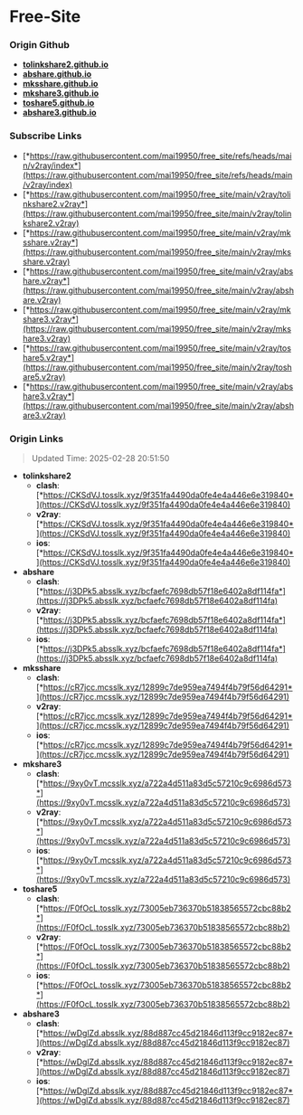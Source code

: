 # Free-Site

### Origin Github

- [**tolinkshare2.github.io**](https://github.com/tolinkshare2/tolinkshare2.github.io)
- [**abshare.github.io**](https://github.com/abshare/abshare.github.io)
- [**mksshare.github.io**](https://github.com/mksshare/mksshare.github.io)
- [**mkshare3.github.io**](https://github.com/mkshare3/mkshare3.github.io)
- [**toshare5.github.io**](https://github.com/toshare5/toshare5.github.io)
- [**abshare3.github.io**](https://github.com/abshare3/abshare3.github.io)

### Subscribe Links

- [*https://raw.githubusercontent.com/mai19950/free_site/refs/heads/main/v2ray/index*](https://raw.githubusercontent.com/mai19950/free_site/refs/heads/main/v2ray/index)
- [*https://raw.githubusercontent.com/mai19950/free_site/main/v2ray/tolinkshare2.v2ray*](https://raw.githubusercontent.com/mai19950/free_site/main/v2ray/tolinkshare2.v2ray)
- [*https://raw.githubusercontent.com/mai19950/free_site/main/v2ray/mksshare.v2ray*](https://raw.githubusercontent.com/mai19950/free_site/main/v2ray/mksshare.v2ray)
- [*https://raw.githubusercontent.com/mai19950/free_site/main/v2ray/abshare.v2ray*](https://raw.githubusercontent.com/mai19950/free_site/main/v2ray/abshare.v2ray)
- [*https://raw.githubusercontent.com/mai19950/free_site/main/v2ray/mkshare3.v2ray*](https://raw.githubusercontent.com/mai19950/free_site/main/v2ray/mkshare3.v2ray)
- [*https://raw.githubusercontent.com/mai19950/free_site/main/v2ray/toshare5.v2ray*](https://raw.githubusercontent.com/mai19950/free_site/main/v2ray/toshare5.v2ray)
- [*https://raw.githubusercontent.com/mai19950/free_site/main/v2ray/abshare3.v2ray*](https://raw.githubusercontent.com/mai19950/free_site/main/v2ray/abshare3.v2ray)

### Origin Links

> Updated Time: 2025-02-28 20:51:50

- **tolinkshare2**
  - **clash**: [*https://CKSdVJ.tosslk.xyz/9f351fa4490da0fe4e4a446e6e319840*](https://CKSdVJ.tosslk.xyz/9f351fa4490da0fe4e4a446e6e319840)
  - **v2ray**: [*https://CKSdVJ.tosslk.xyz/9f351fa4490da0fe4e4a446e6e319840*](https://CKSdVJ.tosslk.xyz/9f351fa4490da0fe4e4a446e6e319840)
  - **ios**: [*https://CKSdVJ.tosslk.xyz/9f351fa4490da0fe4e4a446e6e319840*](https://CKSdVJ.tosslk.xyz/9f351fa4490da0fe4e4a446e6e319840)
- **abshare**
  - **clash**: [*https://j3DPk5.absslk.xyz/bcfaefc7698db57f18e6402a8df114fa*](https://j3DPk5.absslk.xyz/bcfaefc7698db57f18e6402a8df114fa)
  - **v2ray**: [*https://j3DPk5.absslk.xyz/bcfaefc7698db57f18e6402a8df114fa*](https://j3DPk5.absslk.xyz/bcfaefc7698db57f18e6402a8df114fa)
  - **ios**: [*https://j3DPk5.absslk.xyz/bcfaefc7698db57f18e6402a8df114fa*](https://j3DPk5.absslk.xyz/bcfaefc7698db57f18e6402a8df114fa)
- **mksshare**
  - **clash**: [*https://cR7jcc.mcsslk.xyz/12899c7de959ea7494f4b79f56d64291*](https://cR7jcc.mcsslk.xyz/12899c7de959ea7494f4b79f56d64291)
  - **v2ray**: [*https://cR7jcc.mcsslk.xyz/12899c7de959ea7494f4b79f56d64291*](https://cR7jcc.mcsslk.xyz/12899c7de959ea7494f4b79f56d64291)
  - **ios**: [*https://cR7jcc.mcsslk.xyz/12899c7de959ea7494f4b79f56d64291*](https://cR7jcc.mcsslk.xyz/12899c7de959ea7494f4b79f56d64291)
- **mkshare3**
  - **clash**: [*https://9xy0vT.mcsslk.xyz/a722a4d511a83d5c57210c9c6986d573*](https://9xy0vT.mcsslk.xyz/a722a4d511a83d5c57210c9c6986d573)
  - **v2ray**: [*https://9xy0vT.mcsslk.xyz/a722a4d511a83d5c57210c9c6986d573*](https://9xy0vT.mcsslk.xyz/a722a4d511a83d5c57210c9c6986d573)
  - **ios**: [*https://9xy0vT.mcsslk.xyz/a722a4d511a83d5c57210c9c6986d573*](https://9xy0vT.mcsslk.xyz/a722a4d511a83d5c57210c9c6986d573)
- **toshare5**
  - **clash**: [*https://F0fOcL.tosslk.xyz/73005eb736370b51838565572cbc88b2*](https://F0fOcL.tosslk.xyz/73005eb736370b51838565572cbc88b2)
  - **v2ray**: [*https://F0fOcL.tosslk.xyz/73005eb736370b51838565572cbc88b2*](https://F0fOcL.tosslk.xyz/73005eb736370b51838565572cbc88b2)
  - **ios**: [*https://F0fOcL.tosslk.xyz/73005eb736370b51838565572cbc88b2*](https://F0fOcL.tosslk.xyz/73005eb736370b51838565572cbc88b2)
- **abshare3**
  - **clash**: [*https://wDglZd.absslk.xyz/88d887cc45d21846d113f9cc9182ec87*](https://wDglZd.absslk.xyz/88d887cc45d21846d113f9cc9182ec87)
  - **v2ray**: [*https://wDglZd.absslk.xyz/88d887cc45d21846d113f9cc9182ec87*](https://wDglZd.absslk.xyz/88d887cc45d21846d113f9cc9182ec87)
  - **ios**: [*https://wDglZd.absslk.xyz/88d887cc45d21846d113f9cc9182ec87*](https://wDglZd.absslk.xyz/88d887cc45d21846d113f9cc9182ec87)
